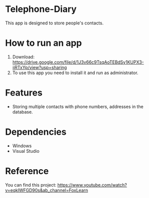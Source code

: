 # Telephone-Diary

This app is designed to store people's contacts.

# How to run an app

1. Download: https://drive.google.com/file/d/1J3v66c9TsqAoTEBdSy1KUPX3-ijRTxYp/view?usp=sharing
2. To use this app you need to install it and run as administrator.

# Features

- Storing multiple contacts with phone numbers, addresses in the database.

# Dependencies

- Windows
- Visual Studio

# Reference

You can find this project: https://www.youtube.com/watch?v=eqklWFGD90s&ab_channel=FoxLearn
